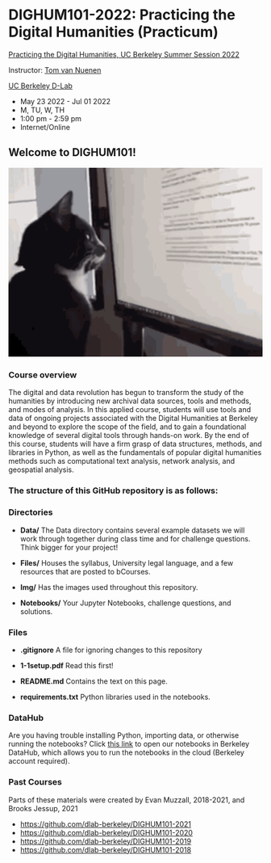 
# DIGHUM101-2022: Practicing the Digital Humanities (Practicum)

[Practicing the Digital Humanities, UC Berkeley Summer Session 2022](https://classes.berkeley.edu/content/2022-summer-dighum-101-001-lec-001)

Instructor: [Tom van Nuenen](https://uk.linkedin.com/in/tomvannuenen)

[UC Berkeley D-Lab](https://dlab.berkeley.edu/)

- May 23 2022 - Jul 01 2022
- M, TU, W, TH
- 1:00 pm - 2:59 pm
- Internet/Online

## Welcome to DIGHUM101!

![catreading](Img/cat-reads-reading.gif)

### Course overview
The digital and data revolution has begun to transform the study of the humanities by introducing new archival data sources, tools and methods, and modes of analysis. In this applied course, students will use tools and data of ongoing projects associated with the Digital Humanities at Berkeley and beyond to explore the scope of the field, and to gain a foundational knowledge of several digital tools through hands-on work. By the end of this course, students will have a firm grasp of data structures, methods, and libraries in Python, as well as the fundamentals of popular digital humanities methods such as computational text analysis, network analysis, and geospatial analysis.

### The structure of this GitHub repository is as follows:

### Directories
- **Data/**  The Data directory contains several example datasets we will work through together during class time and for challenge questions. Think bigger for your project! 

- **Files/**  Houses the syllabus, University legal language, and a few resources that are posted to bCourses.  

- **Img/**  Has the images used throughout this repository. 

- **Notebooks/**  Your Jupyter Notebooks, challenge questions, and solutions. 

### Files
- **.gitignore**  A file for ignoring changes to this repository

- **1-1setup.pdf**  Read this first! 

- **README.md**  Contains the text on this page. 

- **requirements.txt**  Python libraries used in the notebooks.

### DataHub

Are you having trouble installing Python, importing data, or otherwise running the notebooks? Click [this link](https://datahub.berkeley.edu/hub/user-redirect/git-pull?repo=https%3A%2F%2Fgithub.com%2Fdlab-berkeley%2FDIGHUM101-2022&urlpath=lab%2Ftree%2FDIGHUM101-2022%2F) to open our notebooks in Berkeley DataHub, which allows you to run the notebooks in the cloud (Berkeley account required).

### Past Courses
Parts of these materials were created by Evan Muzzall, 2018-2021, and Brooks Jessup, 2021

- https://github.com/dlab-berkeley/DIGHUM101-2021
- https://github.com/dlab-berkeley/DIGHUM101-2020
- https://github.com/dlab-berkeley/DIGHUM101-2019
- https://github.com/dlab-berkeley/DIGHUM101-2018
